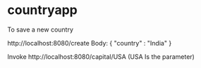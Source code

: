 # countryapp
To save a new country

http://localhost:8080/create
Body:
{
"country" : "India"
}

Invoke http://localhost:8080/capital/USA (USA Is the parameter) 